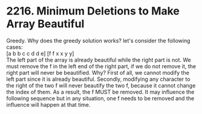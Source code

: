 # 2216. Minimum Deletions to Make Array Beautiful
Greedy. Why does the greedy solution works? let's consider the following cases:  
[a b b c c d d e] [f f x x y y]  
The left part of the array is already beautiful while the right part is not. We must remove the f in the left end of the right part, if we do not remove it, the right part will never be beautified. Why? First of all, we cannot modify the left part since it is already beautiful. Secondly, modifying any character to the right of the two f will never beautify the two f, because it cannot change the index of them. As a result, the f MUST be removed. It may influence the following sequence but in any situation, one f needs to be removed and the influence will happen at that time.  